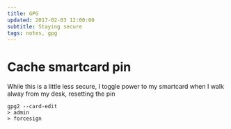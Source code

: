 ```yaml
---
title: GPG
updated: 2017-02-03 12:00:00
subtitle: Staying secure
tags: notes, gpg
---
```


# Cache smartcard pin

While this is a little less secure, I toggle power to my smartcard when I walk alway from my desk, resetting the pin

```{.bash}
gpg2 --card-edit
> admin
> forcesign
```
